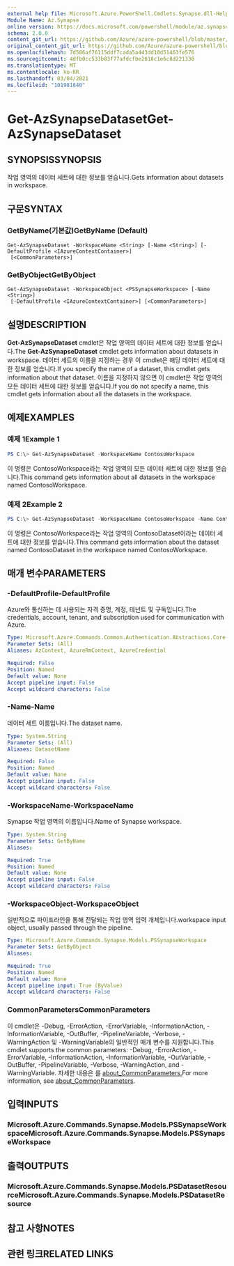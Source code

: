 ```yaml
---
external help file: Microsoft.Azure.PowerShell.Cmdlets.Synapse.dll-Help.xml
Module Name: Az.Synapse
online version: https://docs.microsoft.com/powershell/module/az.synapse/get-azsynapsedataset
schema: 2.0.0
content_git_url: https://github.com/Azure/azure-powershell/blob/master/src/Synapse/Synapse/help/Get-AzSynapseDataset.md
original_content_git_url: https://github.com/Azure/azure-powershell/blob/master/src/Synapse/Synapse/help/Get-AzSynapseDataset.md
ms.openlocfilehash: 7d586af76115ddf7cada5a443dd10d51463fe576
ms.sourcegitcommit: 4dfb0cc533b83f77afdcfbe2618c1e6c8d221330
ms.translationtype: MT
ms.contentlocale: ko-KR
ms.lasthandoff: 03/04/2021
ms.locfileid: "101981840"
---
```

# <span data-ttu-id="db0a9-101">Get-AzSynapseDataset</span><span class="sxs-lookup"><span data-stu-id="db0a9-101">Get-AzSynapseDataset</span></span>

## <span data-ttu-id="db0a9-102">SYNOPSIS</span><span class="sxs-lookup"><span data-stu-id="db0a9-102">SYNOPSIS</span></span>
<span data-ttu-id="db0a9-103">작업 영역의 데이터 세트에 대한 정보를 얻습니다.</span><span class="sxs-lookup"><span data-stu-id="db0a9-103">Gets information about datasets in workspace.</span></span>

## <span data-ttu-id="db0a9-104">구문</span><span class="sxs-lookup"><span data-stu-id="db0a9-104">SYNTAX</span></span>

### <span data-ttu-id="db0a9-105">GetByName(기본값)</span><span class="sxs-lookup"><span data-stu-id="db0a9-105">GetByName (Default)</span></span>
```
Get-AzSynapseDataset -WorkspaceName <String> [-Name <String>] [-DefaultProfile <IAzureContextContainer>]
 [<CommonParameters>]
```

### <span data-ttu-id="db0a9-106">GetByObject</span><span class="sxs-lookup"><span data-stu-id="db0a9-106">GetByObject</span></span>
```
Get-AzSynapseDataset -WorkspaceObject <PSSynapseWorkspace> [-Name <String>]
 [-DefaultProfile <IAzureContextContainer>] [<CommonParameters>]
```

## <span data-ttu-id="db0a9-107">설명</span><span class="sxs-lookup"><span data-stu-id="db0a9-107">DESCRIPTION</span></span>
<span data-ttu-id="db0a9-108">**Get-AzSynapseDataset** cmdlet은 작업 영역의 데이터 세트에 대한 정보를 얻습니다.</span><span class="sxs-lookup"><span data-stu-id="db0a9-108">The **Get-AzSynapseDataset** cmdlet gets information about datasets in workspace.</span></span>
<span data-ttu-id="db0a9-109">데이터 세트의 이름을 지정하는 경우 이 cmdlet은 해당 데이터 세트에 대한 정보를 얻습니다.</span><span class="sxs-lookup"><span data-stu-id="db0a9-109">If you specify the name of a dataset, this cmdlet gets information about that dataset.</span></span>
<span data-ttu-id="db0a9-110">이름을 지정하지 않으면 이 cmdlet은 작업 영역의 모든 데이터 세트에 대한 정보를 얻습니다.</span><span class="sxs-lookup"><span data-stu-id="db0a9-110">If you do not specify a name, this cmdlet gets information about all the datasets in the workspace.</span></span>

## <span data-ttu-id="db0a9-111">예제</span><span class="sxs-lookup"><span data-stu-id="db0a9-111">EXAMPLES</span></span>

### <span data-ttu-id="db0a9-112">예제 1</span><span class="sxs-lookup"><span data-stu-id="db0a9-112">Example 1</span></span>
```powershell
PS C:\> Get-AzSynapseDataset -WorkspaceName ContosoWorkspace
```

<span data-ttu-id="db0a9-113">이 명령은 ContosoWorkspace라는 작업 영역의 모든 데이터 세트에 대한 정보를 얻습니다.</span><span class="sxs-lookup"><span data-stu-id="db0a9-113">This command gets information about all datasets in the workspace named ContosoWorkspace.</span></span>

### <span data-ttu-id="db0a9-114">예제 2</span><span class="sxs-lookup"><span data-stu-id="db0a9-114">Example 2</span></span>
```powershell
PS C:\> Get-AzSynapseDataset -WorkspaceName ContosoWorkspace -Name ContosoDataset
```

<span data-ttu-id="db0a9-115">이 명령은 ContosoWorkspace라는 작업 영역의 ContosoDataset이라는 데이터 세트에 대한 정보를 얻습니다.</span><span class="sxs-lookup"><span data-stu-id="db0a9-115">This command gets information about the dataset named ContosoDataset in the workspace named ContosoWorkspace.</span></span>

## <span data-ttu-id="db0a9-116">매개 변수</span><span class="sxs-lookup"><span data-stu-id="db0a9-116">PARAMETERS</span></span>

### <span data-ttu-id="db0a9-117">-DefaultProfile</span><span class="sxs-lookup"><span data-stu-id="db0a9-117">-DefaultProfile</span></span>
<span data-ttu-id="db0a9-118">Azure와 통신하는 데 사용되는 자격 증명, 계정, 테넌트 및 구독입니다.</span><span class="sxs-lookup"><span data-stu-id="db0a9-118">The credentials, account, tenant, and subscription used for communication with Azure.</span></span>

```yaml
Type: Microsoft.Azure.Commands.Common.Authentication.Abstractions.Core.IAzureContextContainer
Parameter Sets: (All)
Aliases: AzContext, AzureRmContext, AzureCredential

Required: False
Position: Named
Default value: None
Accept pipeline input: False
Accept wildcard characters: False
```

### <span data-ttu-id="db0a9-119">-Name</span><span class="sxs-lookup"><span data-stu-id="db0a9-119">-Name</span></span>
<span data-ttu-id="db0a9-120">데이터 세트 이름입니다.</span><span class="sxs-lookup"><span data-stu-id="db0a9-120">The dataset name.</span></span>

```yaml
Type: System.String
Parameter Sets: (All)
Aliases: DatasetName

Required: False
Position: Named
Default value: None
Accept pipeline input: False
Accept wildcard characters: False
```

### <span data-ttu-id="db0a9-121">-WorkspaceName</span><span class="sxs-lookup"><span data-stu-id="db0a9-121">-WorkspaceName</span></span>
<span data-ttu-id="db0a9-122">Synapse 작업 영역의 이름입니다.</span><span class="sxs-lookup"><span data-stu-id="db0a9-122">Name of Synapse workspace.</span></span>

```yaml
Type: System.String
Parameter Sets: GetByName
Aliases:

Required: True
Position: Named
Default value: None
Accept pipeline input: False
Accept wildcard characters: False
```

### <span data-ttu-id="db0a9-123">-WorkspaceObject</span><span class="sxs-lookup"><span data-stu-id="db0a9-123">-WorkspaceObject</span></span>
<span data-ttu-id="db0a9-124">일반적으로 파이프라인을 통해 전달되는 작업 영역 입력 개체입니다.</span><span class="sxs-lookup"><span data-stu-id="db0a9-124">workspace input object, usually passed through the pipeline.</span></span>

```yaml
Type: Microsoft.Azure.Commands.Synapse.Models.PSSynapseWorkspace
Parameter Sets: GetByObject
Aliases:

Required: True
Position: Named
Default value: None
Accept pipeline input: True (ByValue)
Accept wildcard characters: False
```

### <span data-ttu-id="db0a9-125">CommonParameters</span><span class="sxs-lookup"><span data-stu-id="db0a9-125">CommonParameters</span></span>
<span data-ttu-id="db0a9-126">이 cmdlet은 -Debug, -ErrorAction, -ErrorVariable, -InformationAction, -InformationVariable, -OutBuffer, -PipelineVariable, -Verbose, -WarningAction 및 -WarningVariable의 일반적인 매개 변수를 지원합니다.</span><span class="sxs-lookup"><span data-stu-id="db0a9-126">This cmdlet supports the common parameters: -Debug, -ErrorAction, -ErrorVariable, -InformationAction, -InformationVariable, -OutVariable, -OutBuffer, -PipelineVariable, -Verbose, -WarningAction, and -WarningVariable.</span></span> <span data-ttu-id="db0a9-127">자세한 내용은 를 [about_CommonParameters.](http://go.microsoft.com/fwlink/?LinkID=113216)</span><span class="sxs-lookup"><span data-stu-id="db0a9-127">For more information, see [about_CommonParameters](http://go.microsoft.com/fwlink/?LinkID=113216).</span></span>

## <span data-ttu-id="db0a9-128">입력</span><span class="sxs-lookup"><span data-stu-id="db0a9-128">INPUTS</span></span>

### <span data-ttu-id="db0a9-129">Microsoft.Azure.Commands.Synapse.Models.PSSynapseWorkspace</span><span class="sxs-lookup"><span data-stu-id="db0a9-129">Microsoft.Azure.Commands.Synapse.Models.PSSynapseWorkspace</span></span>

## <span data-ttu-id="db0a9-130">출력</span><span class="sxs-lookup"><span data-stu-id="db0a9-130">OUTPUTS</span></span>

### <span data-ttu-id="db0a9-131">Microsoft.Azure.Commands.Synapse.Models.PSDatasetResource</span><span class="sxs-lookup"><span data-stu-id="db0a9-131">Microsoft.Azure.Commands.Synapse.Models.PSDatasetResource</span></span>

## <span data-ttu-id="db0a9-132">참고 사항</span><span class="sxs-lookup"><span data-stu-id="db0a9-132">NOTES</span></span>

## <span data-ttu-id="db0a9-133">관련 링크</span><span class="sxs-lookup"><span data-stu-id="db0a9-133">RELATED LINKS</span></span>
